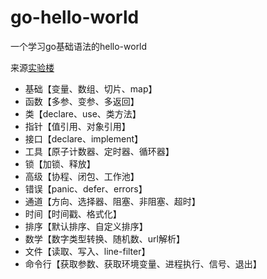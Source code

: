 # go-hello-world

 一个学习go基础语法的hello-world

 来源[实验楼](https://www.shiyanlou.com/courses/485)

- 基础【变量、数组、切片、map】
- 函数【多参、变参、多返回】
- 类【declare、use、类方法】
- 指针【值引用、对象引用】
- 接口【declare、implement】
- 工具【原子计数器、定时器、循环器】
- 锁【加锁、释放】
- 高级【协程、闭包、工作池】
- 错误【panic、defer、errors】
- 通道【方向、选择器、阻塞、非阻塞、超时】
- 时间【时间戳、格式化】
- 排序【默认排序、自定义排序】
- 数学【数字类型转换、随机数、url解析】
- 文件【读取、写入、line-filter】
- 命令行【获取参数、获取环境变量、进程执行、信号、退出】
